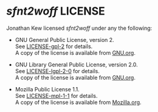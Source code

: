 # *sfnt2woff* LICENSE
Jonathan Kew licensed *sfnt2woff* under any the following:

* GNU General Public License, version 2.<br />
  See [LICENSE-gpl-2](https://github.com/TheJessieKirk/sfnt2woff/blob/main/LICENSE-gpl-2) for details.<br />
  A copy of the license is available from [GNU.org](https://www.gnu.org/licenses/old-licenses/gpl-2.0.html).

* GNU Library General Public License, version 2.0.<br />
  See [LICENSE-lgpl-2-0](https://github.com/TheJessieKirk/sfnt2woff/blob/main/LICENSE-lgpl-2-0) for details.<br />
  A copy of the license is available from [GNU.org](https://www.gnu.org/licenses/old-licenses/lgpl-2.0.html).

* Mozilla Public License 1.1.<br />
  See [LICENSE-mpl-1-1](https://github.com/TheJessieKirk/sfnt2woff/blob/main/LICENSE-mpl-1-1) for details.<br />
  A copy of the license is available from [Mozilla.org](https://www.mozilla.org/en-US/MPL/1.1/).
